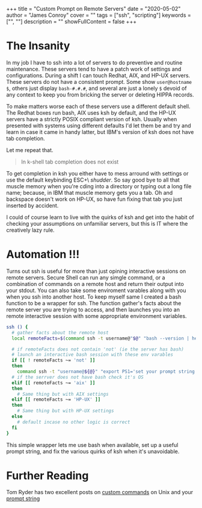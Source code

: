 +++
title = "Custom Prompt on Remote Servers"
date = "2020-05-02"
author = "James Conroy"
cover = ""
tags = ["ssh", "scripting"]
keywords = ["", ""]
description = ""
showFullContent = false
+++

# The Insanity

In my job I have to ssh into a lot of servers to do preventive and routine maintenance.
These servers tend to have a patch work of settings and configurations.
During a shift I can touch Redhat, AIX, and HP-UX servers.
These servers do not have a consistent prompt.
Some show `user@hostname $`, others just display `bash-#.#.#`, and several are just a lonely `$` devoid of any context to keep you from bricking the server or deleting HIPPA records.

To make matters worse each of these servers use a different default shell.
The Redhat boxes run bash, AIX uses ksh by default, and the HP-UX servers have a strictly POSIX compliant version of ksh.
Usually when presented with systems using different defaults I'd let them be and try and learn in case it came in handy latter, but IBM's version of ksh does not have tab completion.

Let me repeat that.

> In k-shell tab completion does not exist

To get completion in ksh you either have to mess arround with settings or use the default keybinding ESC+\ *shudder*.
So say good bye to all that muscle memory when you're cding into a directory or typing out a long file name; because, in IBM that muscle memory gets you a tab.
Oh and backspace doesn't work on HP-UX, so have fun fixing that tab you just inserted by accident.

I could of course learn to live with the quirks of ksh and get into the habit of checking your assumptions on unfamiliar servers, but this is IT where the creatively lazy rule.

# Automation !!!

Turns out ssh is useful for more than just opining interactive sessions on remote servers.
Secure Shell can run any simgle command, or a combination of commands on a remote host and return their output into your stdout.
You can also take some enviroment varables along with you when you ssh into another host.
To keep myself same I created a bash function to be a wrapper for ssh.
The function gather's facts about the remote server you are trying to access, and then launches you into an remote interactive session with some appropriate environment variables.

``` bash
ssh () {
  # gather facts about the remote host
  local remoteFacts=$(command ssh -t username@"$@" "bash --version | head -n1 ; uname")

  # if remoteFacts does not contain 'not' (ie the server has bash)
  # launch an interactive bash session with these env varables
  if [[ ! remoteFacts ~= 'not' ]]
  then
    command ssh -t "username@${@}" "export PS1='set your prompt string here' ; bash -i"
  # if the serrver does not have bash check it's OS
  elif [[ remoteFacts ~= 'aix' ]]
  then
    # Same thing but with AIX settings
  elif [[ remoteFacts ~= 'HP-UX' ]]
  then
    # Same thing but with HP-UX settings
  else 
    # default incase no other logic is correct
  fi
}
```

This simple wrapper lets me use bash when available, set up a useful prompt string, and fix the various quirks of ksh when it's unavoidable.

# Further Reading

Tom Ryder has two excellent posts on [custom commands](https://sanctum.geek.nz/arabesque/custom-commands/) on Unix and your [prompt string](https://sanctum.geek.nz/arabesque/bash-prompts/)
